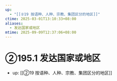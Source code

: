```yaml
---
up:
  - "[[②19 按语种、人种、宗教、集团区分的地区]]"
ctime: 2025-03-01T13:10:33+08:00
aliases:
  - 发达国家或地区
mtime: 2025-09-09T12:37:06+08:00
---
```


# ②195.1 发达国家或地区

- up: [[②19 按语种、人种、宗教、集团区分的地区]]

